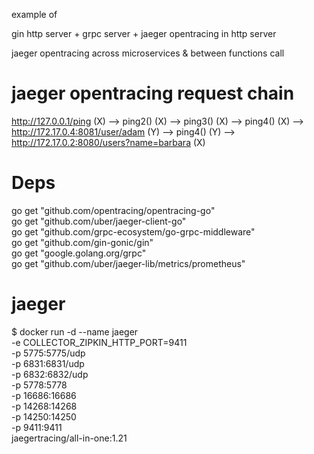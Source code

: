 example of 

gin http server + 
grpc server + 
jaeger opentracing in http server

jaeger opentracing across microservices & between functions call

# jaeger opentracing request chain

http://127.0.0.1/ping (X)
--> ping2() (X)
--> ping3() (X)
--> ping4() (X)
--> http://172.17.0.4:8081/user/adam (Y)
--> ping4() (Y)
--> http://172.17.0.2:8080/users?name=barbara (X)

# Deps

  go get "github.com/opentracing/opentracing-go"        
  go get "github.com/uber/jaeger-client-go"        
  go get "github.com/grpc-ecosystem/go-grpc-middleware"      
  go get "github.com/gin-gonic/gin"    
  go get "google.golang.org/grpc"     
  go get "github.com/uber/jaeger-lib/metrics/prometheus"      

# jaeger

  $ docker run -d --name jaeger \
  -e COLLECTOR_ZIPKIN_HTTP_PORT=9411 \
  -p 5775:5775/udp \
  -p 6831:6831/udp \
  -p 6832:6832/udp \
  -p 5778:5778 \
  -p 16686:16686 \
  -p 14268:14268 \
  -p 14250:14250 \
  -p 9411:9411 \
  jaegertracing/all-in-one:1.21
